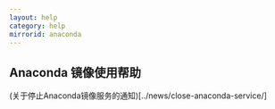 ```yaml
---
layout: help
category: help
mirrorid: anaconda
---
```


## Anaconda 镜像使用帮助

(关于停止Anaconda镜像服务的通知)[../news/close-anaconda-service/]